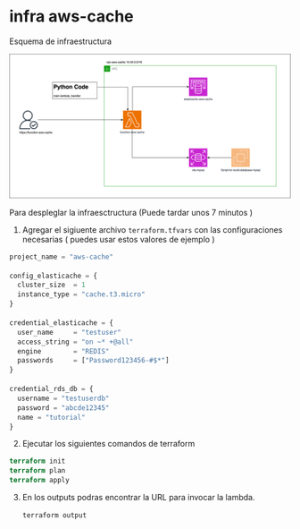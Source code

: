 # infra aws-cache
Esquema de infraestructura

![alt text](infra-aws-caches.drawio.png)

Para despleglar la infraesctructura (Puede tardar unos 7 minutos  )

1. Agregar el sigiuente archivo `terraform.tfvars` con las configuraciones necesarias ( puedes usar estos valores de ejemplo )

```terraform
project_name = "aws-cache"

config_elasticache = {
  cluster_size  = 1
  instance_type = "cache.t3.micro"
}

credential_elasticache = {
  user_name     = "testuser"
  access_string = "on ~* +@all"
  engine        = "REDIS"
  passwords     = ["Password123456-#$*"]
}

credential_rds_db = {
  username = "testuserdb"
  password = "abcde12345"
  name = "tutorial"
}
```

2. Ejecutar los siguientes comandos de terraform
```terraform
terraform init
terraform plan
terraform apply
```

3. En los outputs podras encontrar la URL para invocar la lambda.

    `terraform output`
